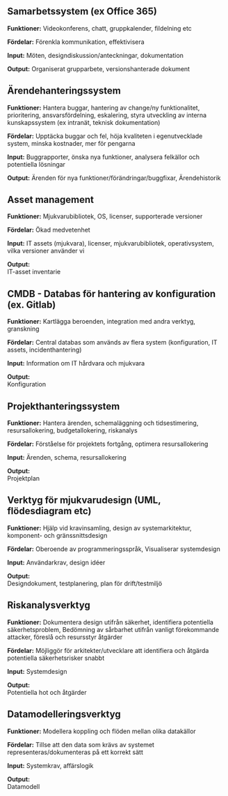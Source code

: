 ## Samarbetssystem (ex Office 365)
**Funktioner:**
Videokonferens, chatt, gruppkalender, fildelning etc

**Fördelar:**
Förenkla kommunikation, effektivisera

**Input:**
Möten, designdiskussion/anteckningar, dokumentation

**Output:**
Organiserat grupparbete, versionshanterade dokument
  
  
## Ärendehanteringssystem
**Funktioner:**
Hantera buggar, hantering av change/ny funktionalitet, prioritering, ansvarsfördelning, eskalering, styra utveckling av interna kunskapssystem (ex intranät, teknisk dokumentation)

**Fördelar:**
Upptäcka buggar och fel, höja kvaliteten i egenutvecklade system, minska kostnader, mer för pengarna  

**Input:**
Buggrapporter, önska nya funktioner, analysera felkällor och potentiella lösningar

**Output:**
Ärenden för nya funktioner/förändringar/buggfixar, Ärendehistorik 
  
## Asset management
**Funktioner:**
Mjukvarubibliotek, OS, licenser, supporterade versioner 

**Fördelar:**
Ökad medvetenhet

**Input:**
IT assets (mjukvara), licenser, mjukvarubibliotek, operativsystem, vilka versioner använder vi

**Output:**  
IT-asset inventarie


## CMDB - Databas för hantering av konfiguration (ex. Gitlab)
**Funktioner:**
Kartlägga beroenden, integration med andra verktyg, granskning

**Fördelar:**
Central databas som används av flera system (konfiguration, IT assets, incidenthantering)

**Input:**
Information om IT hårdvara och mjukvara

**Output:**  
Konfiguration


## Projekthanteringssystem
**Funktioner:**
Hantera ärenden, schemaläggning och tidsestimering, resursallokering, budgetallokering, riskanalys

**Fördelar:**
Förståelse för projektets fortgång, optimera resursallokering

**Input:**
Ärenden, schema, resursallokering

**Output:**  
Projektplan


## Verktyg för mjukvarudesign (UML, flödesdiagram etc)
**Funktioner:**
Hjälp vid kravinsamling, design av systemarkitektur, komponent- och gränssnittsdesign 

**Fördelar:**
Oberoende av programmeringsspråk, Visualiserar systemdesign

**Input:**
Användarkrav, design idéer

**Output:**  
Designdokument, testplanering, plan för drift/testmiljö


## Riskanalysverktyg
**Funktioner:**
Dokumentera design utifrån säkerhet, identifiera potentiella säkerhetsproblem, Bedömning av sårbarhet utifrån vanligt förekommande attacker, föreslå och resursstyr åtgärder

**Fördelar:**
Möjliggör för arkitekter/utvecklare att identifiera och åtgärda potentiella säkerhetsrisker snabbt

**Input:**
Systemdesign

**Output:**  
Potentiella hot och åtgärder


## Datamodelleringsverktyg
**Funktioner:**
Modellera koppling och flöden mellan olika datakällor

**Fördelar:**
Tillse att den data som krävs av systemet representeras/dokumenteras på ett korrekt sätt

**Input:**
Systemkrav, affärslogik

**Output:**  
Datamodell